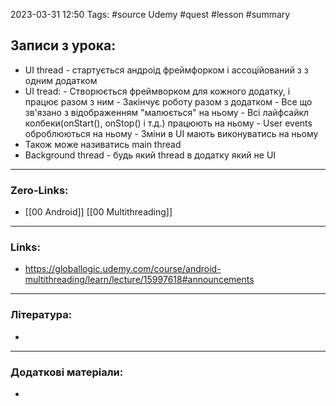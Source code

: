 
2023-03-31 12:50 Tags: #source Udemy #quest #lesson #summary

## Записи з урока:

- UI thread - стартується андроід фреймфорком і ассоційований з з одним додатком
- UI tread:
		         - Створюється фреймворком для кожного додатку, і працює разом з ним
		         - Закінчує роботу разом з додатком
		         - Все що зв'язано з відображенням "малюється" на ньому
		         - Всі лайфсайкл колбеки(onStart(), onStop() і т.д.) працюють на ньому
		         - User events оброблюються на ньому
		         - Зміни в UI мають виконуватись на ньому
- Також може називатись main thread
- Background thread - будь який thread в додатку який не UI

---

### Zero-Links:

- [[00 Android]] [[00 Multithreading]]
---

### Links:

- https://globallogic.udemy.com/course/android-multithreading/learn/lecture/15997618#announcements
---

### Література:

- 
---

### Додаткові матеріали:

- 